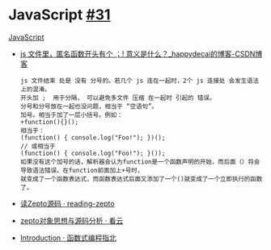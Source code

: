 # JavaScript [#31](https://github.com/vhxubo/blog/issues/31)

[JavaScript](https://github.com/vhxubo/blog/issues?q=label:JavaScript)

- [js 文件里，匿名函数开头有个 ；! 意义是什么？_happydecai的博客-CSDN博客](https://blog.csdn.net/happydecai/article/details/79289223)

      js 文件结束 处是 没有 分号的。若几个 js 连在一起时，2个 js 连接处 会发生语法上的混淆。
      开头加 ;  用于分隔， 可以避免多文件 压缩 在一起时 引起的 错误。
      分号和分号放在一起也没问题，相当于 “空语句”。
      加号。相当于加了一层小括号。例如：
      +function(){}();
      相当于：
      (function() { console.log("Foo!"); })();  
      // 或相当于  
      (function() { console.log("Foo!"); }());  
      如果没有这个加号的话，解析器会认为function是一个函数声明的开始，而后面（）将会导致语法错误。在function前面加上+号时，
      就变成了一个函数表达式，而函数表达式后面又添加了一个()就变成了一个立即执行的函数了。

- [读Zepto源码 · reading-zepto](https://yeyuqiudeng.gitbooks.io/reading-zepto/content/)
- [zepto对象思想与源码分析 · 看云](https://www.kancloud.cn/wangfupeng/zepto-design-srouce)
- [Introduction · 函数式编程指北](https://llh911001.gitbooks.io/mostly-adequate-guide-chinese/content/)